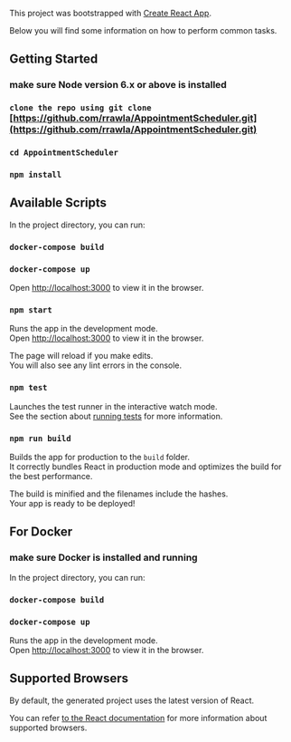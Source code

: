 This project was bootstrapped with [Create React App](https://github.com/facebookincubator/create-react-app).

Below you will find some information on how to perform common tasks.<br>
## Getting Started
### make sure Node version 6.x or above is installed
### ```clone the repo using git clone ``` [https://github.com/rrawla/AppointmentScheduler.git](https://github.com/rrawla/AppointmentScheduler.git) 

### ``` cd AppointmentScheduler  ```
### ``` npm install ```


## Available Scripts

In the project directory, you can run:
### `docker-compose build`
### `docker-compose up`


Open [http://localhost:3000](http://localhost:3000) to view it in the browser.

### `npm start`

Runs the app in the development mode.<br>
Open [http://localhost:3000](http://localhost:3000) to view it in the browser.

The page will reload if you make edits.<br>
You will also see any lint errors in the console.

### `npm test`

Launches the test runner in the interactive watch mode.<br>
See the section about [running tests](#running-tests) for more information.

### `npm run build`

Builds the app for production to the `build` folder.<br>
It correctly bundles React in production mode and optimizes the build for the best performance.

The build is minified and the filenames include the hashes.<br>
Your app is ready to be deployed!

## For Docker 
### make sure Docker is installed and running
In the project directory, you can run:
### `docker-compose build`
### `docker-compose up`

Runs the app in the development mode.<br>
Open [http://localhost:3000](http://localhost:3000) to view it in the browser.


## Supported Browsers

By default, the generated project uses the latest version of React.

You can refer [to the React documentation](https://reactjs.org/docs/react-dom.html#browser-support) for more information about supported browsers.
 
